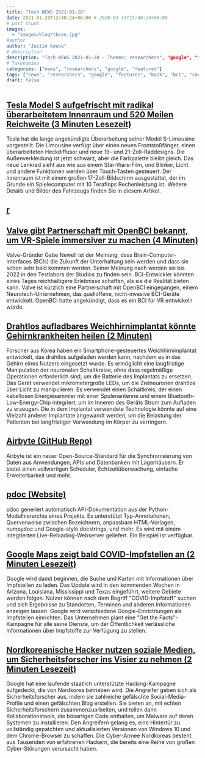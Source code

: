 ```yaml
---
title: "Tech NEWS 2021-01-28"
date: 2021-01-28T12:40:24+06:00 # 2020-03-14T15:40:24+06:00
# post thumb
images:
  - "images/blog/tbcon.jpg"
#author
author: "Justin Guese"
# description
description: "Tech NEWS 2021-01-28 - Themen: researchers", "google", "features"
# Taxonomies
categories: ["news", "researchers", "google", "features"]
tags: ["news", "researchers", "google", "features", "back", "bci", "could"]
draft: false
---
```


## [Tesla Model S aufgefrischt mit radikal überarbeitetem Innenraum und 520 Meilen Reichweite (3 Minuten Lesezeit)](https://www.cnet.com/roadshow/news/tesla-model-s-ev-sedan-refresh-interior-debut//1/0100017748ae6c18-3960727d-04c6-4168-8913-52c726578143-000000/MlH0NNftNaNrjFZ6vGGzMPR9KcZwEryAqKLAbC1AgMg=178)

 Tesla hat die lange angekündigte Überarbeitung seiner Model S-Limousine vorgestellt. Die Limousine verfügt über einen neuen Frontstoßfänger, einen überarbeiteten Heckdiffusor und neue 19- und 21-Zoll-Raddesigns. Die Außenverkleidung ist jetzt schwarz, aber die Farbpalette bleibt gleich. Das neue Lenkrad sieht aus wie aus einem Star-Wars-Film, und Blinker, Licht und andere Funktionen werden über Touch-Tasten gesteuert. Der Innenraum ist mit einem großen 17-Zoll-Bildschirm ausgestattet, der im Grunde ein Spielecomputer mit 10 Teraflops Rechenleistung ist. Weitere Details und Bilder des Fahrzeugs finden Sie in diesem Artikel.

## [r](https://www.theverge.com/2021/1/27/22253339/reddit-wallstreetbets-subreddit-private-gamestop/1/0100017748ae6c18-3960727d-04c6-4168-8913-52c726578143-000000/P-v30AlznH7jx60HQnIZSoXmDt1MKv3v3E5s5J7QO14=178)



## [Valve gibt Partnerschaft mit OpenBCI bekannt, um VR-Spiele immersiver zu machen (4 Minuten)](https://www.roadtovr.com/valve-openbci-immersive-vr-games//1/0100017748ae6c18-3960727d-04c6-4168-8913-52c726578143-000000/bnNJSEZ2GiCXTQATGK8AgYcq8RIBvwBVCX0Tq-1JfvE=178)

 Valve-Gründer Gabe Newell ist der Meinung, dass Brain-Computer-Interfaces (BCIs) die Zukunft der Unterhaltung sein werden und dass sie schon sehr bald kommen werden. Seiner Meinung nach werden sie bis 2022 in den Testlabors der Studios zu finden sein. BCI-Entwickler könnten eines Tages reichhaltigere Erlebnisse schaffen, als sie die Realität bieten kann. Valve ist kürzlich eine Partnerschaft mit OpenBCI eingegangen, einem Neurotech-Unternehmen, das quelloffene, nicht-invasive BCI-Geräte entwickelt. OpenBCI hatte angekündigt, dass es ein BCI für VR entwickeln würde.

## [Drahtlos aufladbares Weichhirnimplantat könnte Gehirnkrankheiten heilen (2 Minuten)](https://interestingengineering.com/wireless-rechargeable-soft-brain-implant-could-cure-brain-diseases/1/0100017748ae6c18-3960727d-04c6-4168-8913-52c726578143-000000/YmPJR6s5ereVcdtvwBmDm8gcrUXh_MYEoXBz_d3sm6o=178)

 Forscher aus Korea haben ein Smartphone-gesteuertes Weichhirnimplantat entwickelt, das drahtlos aufgeladen werden kann, nachdem es in das Gehirn eines Nutzers eingesetzt wurde. Es ermöglicht eine langfristige Manipulation der neuronalen Schaltkreise, ohne dass regelmäßige Operationen erforderlich sind, um die Batterie des Implantats zu ersetzen. Das Gerät verwendet mikrometergroße LEDs, um die Zielneuronen drahtlos über Licht zu manipulieren. Es verwendet einen Schaltkreis, der einen kabellosen Energiesammler mit einer Spulenantenne und einem Bluetooth-Low-Energy-Chip integriert, um im Inneren des Geräts Strom zum Aufladen zu erzeugen. Die in dem Implantat verwendete Technologie könnte auf eine Vielzahl anderer Implantate angewandt werden, um die Belastung der Patienten bei langfristiger Verwendung im Körper zu verringern.

## [Airbyte (GitHub Repo)](https://github.com/airbytehq/airbyte/1/0100017748ae6c18-3960727d-04c6-4168-8913-52c726578143-000000/wnJYLEmF4uiW2pl9T1DEvdIubI3vEm3OPBeu_h3zYBk=178)

 Airbyte ist ein neuer Open-Source-Standard für die Synchronisierung von Daten aus Anwendungen, APIs und Datenbanken mit Lagerhäusern. Er bietet einen vollwertigen Scheduler, Echtzeitüberwachung, einfache Erweiterbarkeit und mehr.

## [pdoc (Website)](https://pdoc.dev//1/0100017748ae6c18-3960727d-04c6-4168-8913-52c726578143-000000/lnYvWhILSM7wzeFS9yBeMtelxHH-gXMZvBdIyL2bqPs=178)

 pdoc generiert automatisch API-Dokumentation aus der Python-Modulhierarchie eines Projekts. Es unterstützt Typ-Annotationen, Querverweise zwischen Bezeichnern, anpassbare HTML-Vorlagen, numpydoc und Google-style docstrings, und mehr. Es wird mit einem integrierten Live-Reloading-Webserver geliefert. Ein Beispiel ist verfügbar.

## [Google Maps zeigt bald COVID-Impfstellen an (2 Minuten Lesezeit)](https://arstechnica.com/gadgets/2021/01/google-maps-will-soon-show-covid-vaccine-locations//1/0100017748ae6c18-3960727d-04c6-4168-8913-52c726578143-000000/Dokn5FaN0JlaiURyBDfWiwTdPTTYoiMFAxiG89x16qQ=178)

 Google wird damit beginnen, die Suche und Karten mit Informationen über Impfstellen zu laden. Das Update wird in den kommenden Wochen in Arizona, Louisiana, Mississippi und Texas eingeführt, weitere Gebiete werden folgen. Nutzer können nach dem Begriff "COVID-Impfstoff" suchen und sich Ergebnisse zu Standorten, Terminen und anderen Informationen anzeigen lassen. Google wird verschiedene Google-Einrichtungen als Impfstellen einrichten. Das Unternehmen plant eine "Get the Facts"-Kampagne für alle seine Dienste, um der Öffentlichkeit verlässliche Informationen über Impfstoffe zur Verfügung zu stellen.

## [Nordkoreanische Hacker nutzen soziale Medien, um Sicherheitsforscher ins Visier zu nehmen (2 Minuten Lesezeit)](https://arstechnica.com/information-technology/2021/01/north-korea-hackers-use-social-media-to-target-security-researchers/?comments=1/1/0100017748ae6c18-3960727d-04c6-4168-8913-52c726578143-000000/C74VPJOBbUAz2TvLIdvlZMU2nTo5p7gg1tFAGMruLPc=178)

 Google hat eine laufende staatlich unterstützte Hacking-Kampagne aufgedeckt, die von Nordkorea betrieben wird. Die Angreifer geben sich als Sicherheitsforscher aus, indem sie zahlreiche gefälschte Social-Media-Profile und einen gefälschten Blog erstellen. Sie bieten an, mit echten Sicherheitsforschern zusammenzuarbeiten, und teilen dann Kollaborationstools, die bösartigen Code enthalten, um Malware auf deren Systemen zu installieren. Den Angreifern gelang es, eine Hintertür zu vollständig gepatchten und aktualisierten Versionen von Windows 10 und dem Chrome-Browser zu schaffen. Die Cyber-Armee Nordkoreas besteht aus Tausenden von erfahrenen Hackern, die bereits eine Reihe von großen Cyber-Störungen verursacht haben.

